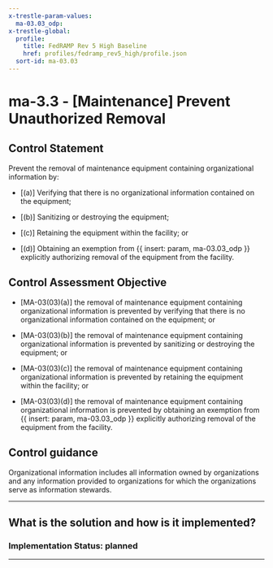 ```yaml
---
x-trestle-param-values:
  ma-03.03_odp:
x-trestle-global:
  profile:
    title: FedRAMP Rev 5 High Baseline
    href: profiles/fedramp_rev5_high/profile.json
  sort-id: ma-03.03
---
```


# ma-3.3 - \[Maintenance\] Prevent Unauthorized Removal

## Control Statement

Prevent the removal of maintenance equipment containing organizational information by:

- \[(a)\] Verifying that there is no organizational information contained on the equipment;

- \[(b)\] Sanitizing or destroying the equipment;

- \[(c)\] Retaining the equipment within the facility; or

- \[(d)\] Obtaining an exemption from {{ insert: param, ma-03.03_odp }} explicitly authorizing removal of the equipment from the facility.

## Control Assessment Objective

- \[MA-03(03)(a)\] the removal of maintenance equipment containing organizational information is prevented by verifying that there is no organizational information contained on the equipment; or

- \[MA-03(03)(b)\] the removal of maintenance equipment containing organizational information is prevented by sanitizing or destroying the equipment; or

- \[MA-03(03)(c)\] the removal of maintenance equipment containing organizational information is prevented by retaining the equipment within the facility; or

- \[MA-03(03)(d)\] the removal of maintenance equipment containing organizational information is prevented by obtaining an exemption from {{ insert: param, ma-03.03_odp }} explicitly authorizing removal of the equipment from the facility.

## Control guidance

Organizational information includes all information owned by organizations and any information provided to organizations for which the organizations serve as information stewards.

______________________________________________________________________

## What is the solution and how is it implemented?

<!-- For implementation status enter one of: implemented, partial, planned, alternative, not-applicable -->

<!-- Note that the list of rules under ### Rules: is read-only and changes will not be captured after assembly to JSON -->
<!-- Add control implementation description here for control: ma-3.3 -->

### Implementation Status: planned

______________________________________________________________________
